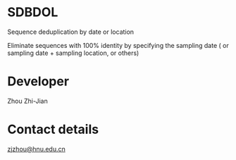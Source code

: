 # SDBDOL
Sequence deduplication by date or location

Eliminate sequences with 100% identity by specifying the sampling date ( or sampling date + sampling location, or others)

# Developer
Zhou Zhi-Jian

# Contact details
zjzhou@hnu.edu.cn
